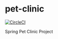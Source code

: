 
# pet-clinic
[![CircleCI](https://circleci.com/gh/Marcellus78/pet-clinic.svg?style=svg)](https://circleci.com/gh/Marcellus78/pet-clinic)

Spring Pet Clinic Project


